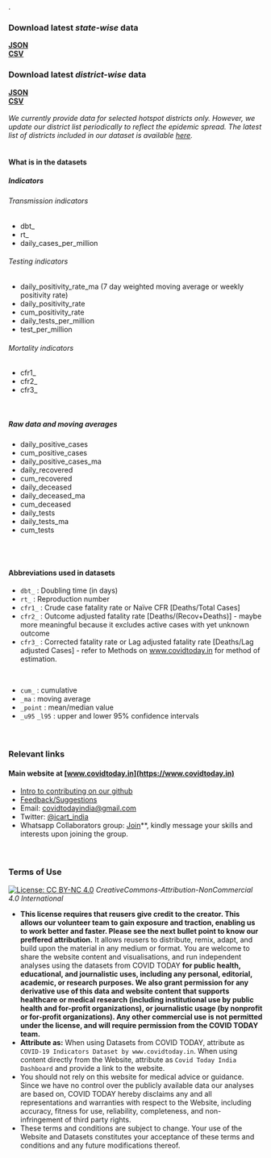﻿---
---
.
### Download latest *state-wise* data
**<a href="state_data/allmetrics_states.json" download>JSON</a><br/>
<a href="state_data/allmetrics_states.csv" download>CSV</a>** 
<br/>

### Download latest *district-wise* data 
**<a href="district_data/allmetrics_districts.json" download>JSON</a><br/>
<a href="district_data/allmetrics_districts.csv" download>CSV</a>** <br/><br/>
*We currently provide data for selected hotspot districts only. However, we update our district list periodically to reflect the epidemic spread. The latest list of districts included in our dataset is available [here](https://github.com/CovidToday/backend/blob/master/district_data/population_districts.csv).*
<br/>
<br/>


#### What is in the datasets
##### Indicators
  ###### Transmission indicators
  * dbt_
  * rt_
  * daily_cases_per_million 
  ###### Testing indicators
  * daily_positivity_rate_ma (7 day weighted moving average or weekly positivity rate)
  * daily_positivity_rate
  * cum_positivity_rate
  * daily_tests_per_million
  * test_per_million 
  ###### Mortality indicators
  * cfr1_
  * cfr2_
  * cfr3_
<br/>

##### Raw data and moving averages
  * daily_positive_cases
  * cum_positive_cases
  * daily_positive_cases_ma
  * daily_recovered
  * cum_recovered
  * daily_deceased
  * daily_deceased_ma
  * cum_deceased
  * daily_tests
  * daily_tests_ma
  * cum_tests
<br/>
<br/>


#### Abbreviations used in datasets
* `dbt_` : Doubling time (in days)
* `rt_` : Reproduction number 
* `cfr1_` : Crude case fatality rate or Naïve CFR [Deaths/Total Cases]
* `cfr2_` : Outcome adjusted fatality rate [Deaths/(Recov+Deaths)] - maybe more meaningful because it excludes active cases with yet unknown outcome
* `cfr3_` : Corrected fatality rate or Lag adjusted fatality rate [Deaths/Lag adjusted Cases] - refer to Methods on www.covidtoday.in for method of estimation. 
<br/>

* `cum_` : cumulative
* `_ma` : moving average
* `_point` : mean/median value 
* `_u95` `_l95` : upper and lower 95% confidence intervals 
<br/><br/><br/>



### Relevant links

#### Main website at [www.covidtoday.in](https://www.covidtoday.in)

* [Intro to contributing on our github](https://github.com/CovidToday/backend/blob/master/CONTRIBUTING.md)<br/> 
* [Feedback/Suggestions](https://docs.google.com/forms/d/e/1FAIpQLSdA4tyNhDa3ngVLNuQ7o4zJfsITd9w8PN3ewsq7Kvju7RbPSQ/viewform)<br/>
* Email: [covidtodayindia@gmail.com](mailto:covidtodayindia@gmail.com)<br/>
* Twitter: [@icart_india](https://twitter.com/icart_india)<br/>
* Whatsapp Collaborators group: [Join](https://chat.whatsapp.com/DtxTkQv8LEDD6W64RmItAZ)**, kindly message your skills and interests upon joining the group.
<br/><br/><br/>



### Terms of Use 
[![License: CC BY-NC 4.0](https://img.shields.io/badge/License-CC%20BY--NC%204.0-lightgrey.svg)](https://creativecommons.org/licenses/by-nc/4.0/) *CreativeCommons-Attribution-NonCommercial 4.0 International* <br/>
* **This license requires that reusers give credit to the creator. This allows our volunteer team to gain exposure and traction, enabling us to work better and faster. Please see the next bullet point to know our preffered attribution.** It allows reusers to distribute, remix, adapt, and build upon the material in any medium or format. You are welcome to share the website content and visualisations, and run independent analyses using the datasets from COVID TODAY **for public health, educational, and journalistic uses, including any personal, editorial, academic, or research purposes. We also grant permission for any derivative use of this data and website content that supports healthcare or medical research (including institutional use by public health and for-profit organizations), or journalistic usage (by nonprofit or for-profit organizations). Any other commercial use is not permitted under the license, and will require permission from the COVID TODAY team.**
* **Attribute as:** When using Datasets from COVID TODAY, attribute as `COVID-19 Indicators Dataset by www.covidtoday.in`. When using content directly from the Website, attribute as `Covid Today India Dashboard` and provide a link to the website.
* You should not rely on this website for medical advice or guidance. Since we have no control over the publicly available data our analyses are based on, COVID TODAY hereby disclaims any and all representations and warranties with respect to the Website, including accuracy, fitness for use, reliability, completeness, and non-infringement of third party rights.
* These terms and conditions are subject to change. Your use of the Website and Datasets constitutes your acceptance of these terms and conditions and any future modifications thereof.

